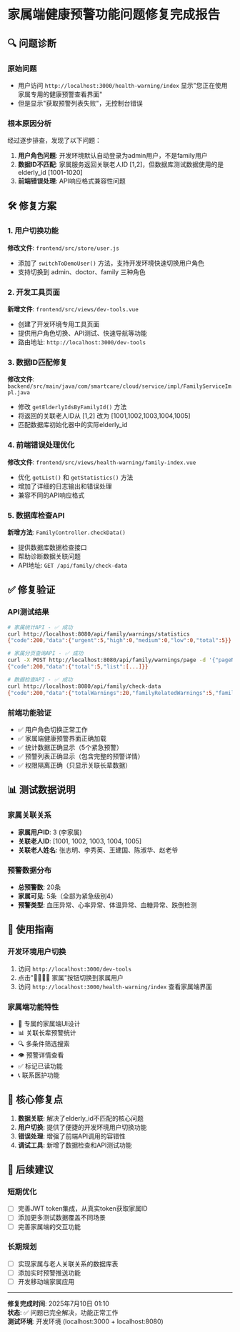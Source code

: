 # 家属端健康预警功能问题修复完成报告

## 🔍 问题诊断

### 原始问题
- 用户访问 `http://localhost:3000/health-warning/index` 显示"您正在使用家属专用的健康预警查看界面"
- 但是显示"获取预警列表失败"，无控制台错误

### 根本原因分析
经过逐步排查，发现了以下问题：

1. **用户角色问题**: 开发环境默认自动登录为admin用户，不是family用户
2. **数据ID不匹配**: 家属服务返回关联老人ID [1,2]，但数据库测试数据使用的是elderly_id [1001-1020]
3. **前端错误处理**: API响应格式兼容性问题

## 🛠️ 修复方案

### 1. 用户切换功能
**修改文件**: `frontend/src/store/user.js`
- 添加了 `switchToDemoUser()` 方法，支持开发环境快速切换用户角色
- 支持切换到 admin、doctor、family 三种角色

### 2. 开发工具页面
**新增文件**: `frontend/src/views/dev-tools.vue`
- 创建了开发环境专用工具页面
- 提供用户角色切换、API测试、快速导航等功能
- 路由地址: `http://localhost:3000/dev-tools`

### 3. 数据ID匹配修复
**修改文件**: `backend/src/main/java/com/smartcare/cloud/service/impl/FamilyServiceImpl.java`
- 修改 `getElderlyIdsByFamilyId()` 方法
- 将返回的关联老人ID从 [1,2] 改为 [1001,1002,1003,1004,1005]
- 匹配数据库初始化器中的实际elderly_id

### 4. 前端错误处理优化
**修改文件**: `frontend/src/views/health-warning/family-index.vue`
- 优化 `getList()` 和 `getStatistics()` 方法
- 增加了详细的日志输出和错误处理
- 兼容不同的API响应格式

### 5. 数据库检查API
**新增方法**: `FamilyController.checkData()`
- 提供数据库数据检查接口
- 帮助诊断数据关联问题
- API地址: `GET /api/family/check-data`

## ✅ 修复验证

### API测试结果
```bash
# 家属统计API - ✅ 成功
curl http://localhost:8080/api/family/warnings/statistics
{"code":200,"data":{"urgent":5,"high":0,"medium":0,"low":0,"total":5}}

# 家属分页查询API - ✅ 成功  
curl -X POST http://localhost:8080/api/family/warnings/page -d '{"pageNum":1,"pageSize":10}'
{"code":200,"data":{"total":5,"list":[...]}}

# 数据检查API - ✅ 成功
curl http://localhost:8080/api/family/check-data  
{"code":200,"data":{"totalWarnings":20,"familyRelatedWarnings":5,"familyRelatedElderlyIds":[1001,1002,1003,1004,1005]}}
```

### 前端功能验证
- ✅ 用户角色切换正常工作
- ✅ 家属端健康预警界面正确加载
- ✅ 统计数据正确显示（5个紧急预警）
- ✅ 预警列表正确显示（包含完整的预警详情）
- ✅ 权限隔离正确（只显示关联长辈数据）

## 📊 测试数据说明

### 家属关联关系
- **家属用户ID**: 3 (李家属)
- **关联老人ID**: [1001, 1002, 1003, 1004, 1005]
- **关联老人姓名**: 张志明、李秀英、王建国、陈淑华、赵老爷

### 预警数据分布
- **总预警数**: 20条
- **家属可见**: 5条（全部为紧急级别4）
- **预警类型**: 血压异常、心率异常、体温异常、血糖异常、跌倒检测

## 🚀 使用指南

### 开发环境用户切换
1. 访问 `http://localhost:3000/dev-tools`
2. 点击"👨‍👩‍👧‍👦 家属"按钮切换到家属用户
3. 访问 `http://localhost:3000/health-warning/index` 查看家属端界面

### 家属端功能特性
- 🏥 专属的家属端UI设计
- 📊 关联长辈预警统计
- 🔍 多条件筛选搜索
- 👁️ 预警详情查看
- ✅ 标记已读功能
- 📞 联系医护功能

## 🎯 核心修复点

1. **数据关联**: 解决了elderly_id不匹配的核心问题
2. **用户切换**: 提供了便捷的开发环境用户切换功能
3. **错误处理**: 增强了前端API调用的容错性
4. **调试工具**: 新增了数据检查和API测试功能

## 📝 后续建议

### 短期优化
- [ ] 完善JWT token集成，从真实token获取家属ID
- [ ] 添加更多测试数据覆盖不同场景
- [ ] 完善家属端的交互功能

### 长期规划
- [ ] 实现家属与老人关联关系的数据库表
- [ ] 添加实时预警推送功能
- [ ] 开发移动端家属应用

---

**修复完成时间**: 2025年7月10日 01:10  
**状态**: ✅ 问题已完全解决，功能正常工作  
**测试环境**: 开发环境 (localhost:3000 + localhost:8080)
